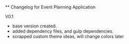 ** Changelog for Event Planning Application

V0.1
- base version created.
- added dependency files, and gulp dependencies.
- scrapped custom theme ideas, will change colors later